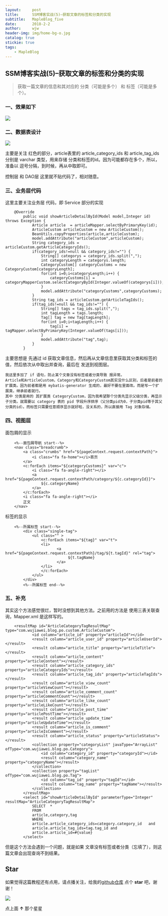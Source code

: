 ```yaml
---
layout:     post
title:      SSM博客实战(5)–获取文章的标签和分类的实现
subtitle:   MapleBlog_five
date:       2018-2-2
author:     wjw
header-img: img/home-bg-o.jpg
catalog: true
stickie: true
tags:
    - MapleBlog
---
```

## SSM博客实战(5)–获取文章的标签和分类的实现

>获取一篇文章的信息和其对应的 分类（可能是多个） 和 标签（可能是多个）。

### 一、效果如下

![](https://raw.githubusercontent.com/wjw0315/blog_gitalk/master/2018-2-2-MapleBlog_five/1.png)

### 二、数据表设计

![](https://raw.githubusercontent.com/wjw0315/blog_gitalk/master/2018-2-2-MapleBlog_five/2.png)

主要是关注 红色的部分，article表里的 article_category_ids 和 article_tag_ids 分别是 varchar 类型，用来存储 分类和标签的id。因为可能都存在多个，所以，准备以 逗号分隔，到时候，再从中取即可。

 

控制层 和 DAO层 这里就不贴代码了，相对随意。
### 三、业务层代码

这里主要关注业务层 代码，即 Service 部分的实现

```
    @Override
        public void showArticleDetailById(Model model,Integer id) throws Exception {
            Article article  = articleMapper.selectByPrimaryKey(id);
            ArticleCustom articleCustom = new ArticleCustom();
            BeanUtils.copyProperties(article,articleCustom);
            model.addAttribute("articleCustom",articleCustom);
            String category_ids = articleCustom.getArticleCategoryIds();
            if(category_ids!=null && category_ids!="") {
                String[] categorys = category_ids.split(",");
                int categoryLength = categorys.length;
                CategoryCustom[] categoryCustoms = new CategoryCustom[categoryLength];
                for(int i=0;i<categoryLength;i++) {
                    categoryCustoms[i] = categoryMapperCustom.selectCategoryById(Integer.valueOf(categorys[i]));
                }
                model.addAttribute("categoryCustoms",categoryCustoms);
            }
            String tag_ids = articleCustom.getArticleTagIds();
            if(tag_ids!=null && tag_ids!="") {
                String[] tags = tag_ids.split(",");
                int tagLength = tags.length;
                Tag[] tag = new Tag[tagLength];
                for(int i=0;i<tagLength;i++) {
                    tag[i] = tagMapper.selectByPrimaryKey(Integer.valueOf(tags[i]));
                }
                model.addAttribute("tag",tag);
            }
        }
```
 

主要思想是 先通过 id 获取文章信息，然后再从文章信息里获取其分类和标签的值，然后依次从中取出并查询，最后在 发送到视图层。

    我这里多加了 if 语句，防止某个文章没有标签或者分类导致 报异常。
    Article和ArticleCustom，Category和CategoryCustom其实没什么区别，后者是前者的扩展类。因为前者都是用 mybatis-generator 生成的，最好不要在里面改。而是写一个扩展类，继承前者就行。
    其中 分类是用的 其扩展类 CategoryCustom，因为我希望那个分类先显示父级分类，再显示子分类。就需要以 category 表的 pid 字段升序排序（父分类pid为0，子分类pid等于其父分类的id）。而标签只需要任意顺序显示就好啦，没关系的，所以直接用 Tag 对象存储。

 
### 四、视图层

面包屑的显示

```
    <%--面包屑导航 start--%>
    <nav class="breadcrumb">
        <a class="crumbs" href="${pageContext.request.contextPath}">
            <i class="fa fa-home"></i>首页
        </a>
        <c:forEach items="${categoryCustoms}" var="c">
            <i class="fa fa-angle-right"></i>
            <a href="${pageContext.request.contextPath/category/${c.categoryId}}">
                ${c.categoryName}
            </a>
        </c:forEach>
        <i class="fa fa-angle-right"></i>
        正文
    </nav>
```

标签的显示

```
    <%--所属标签 start--%>
        <div class="single-tag">
            <ul class="" >
                <c:forEach items="${tag}" var="t">
                <li>
                       <a href="${pageContext.request.contextPath}/tag/${t.tagId}" rel="tag">
                            ${t.tagName}
                       </a>
                </li>
                </c:forEach>
            </ul>
        </div>
        <%--所属标签 end--%>
```
 

 
### 五、补充

其实这个方法感觉很烂，暂时没想到其他方法。之前用的方法是 使用三表关联查询，Mapper.xml 是这样写的。

```
    <resultMap id="ArticleCategoryTagResultMap" type="com.wujiawei.blog.po.custom.ArticleCustom">
            <id column="article_id" property="articleId"></id>
            <result column="article_user_id" property="articleUserId"></result>
            <result column="article_title" property="articleTitle"></result>
            <result column="article_content" property="articleContent"></result>
            <result column="article_category_ids" property="articleCategoryIds"></result>
            <result column="article_tag_ids" property="articleTagIds"></result>
            <result column="article_view_count" property="articleViewCount"></result>
            <result column="article_comment_count" property="articleCommentCount"></result>
            <result column="article_like_count" property="articleLikeCount"></result>
            <result column="article_post_time" property="articlePostTime"></result>
            <result column="article_update_time" property="articleUpdateTime"></result>
            <result column="article_is_comment" property="articleIsComment"></result>
            <result column="article_status" property="articleStatus"></result>
            <collection property="categoryList" javaType="ArrayList" ofType="com.wujiawei.blog.po.Category">
                <id column="category_id" property="categoryId"></id>
                <result column="category_name" property="categoryName"></result>
            </collection>
            <collection property="tagList" ofType="com.wujiawei.blog.po.Tag">
                <id column="tag_id" property="tagId"></id>
                <result column="tag_name" property="tagName"></result>
            </collection>
        </resultMap>
        <select id="showArticleDetailById" parameterType="Integer" resultMap="ArticleCategoryTagResultMap">
            SELECT  *
            FROM
            article,category,tag
            WHERE
            article.article_category_ids=category.category_id   and
            article.article_tag_ids=tag.tag_id and
            article.article_id=#{value}
        </select>
```

但是这个方法会遇到一个问题，就是如果 文章没有标签或者分类（忘填了），则这篇文章会出现查询不到结果。


## Star
如果觉得这篇教程还有点用，请点播关注，给我的<a href="https://github.com/wjw0315/wjw0315.github.io" target="view_window">github仓库</a> 点个 **star** 吧，谢谢！

![](https://raw.githubusercontent.com/wjw0315/blog_gitalk/master/star.png)

点上面 **↑** 那个星星
